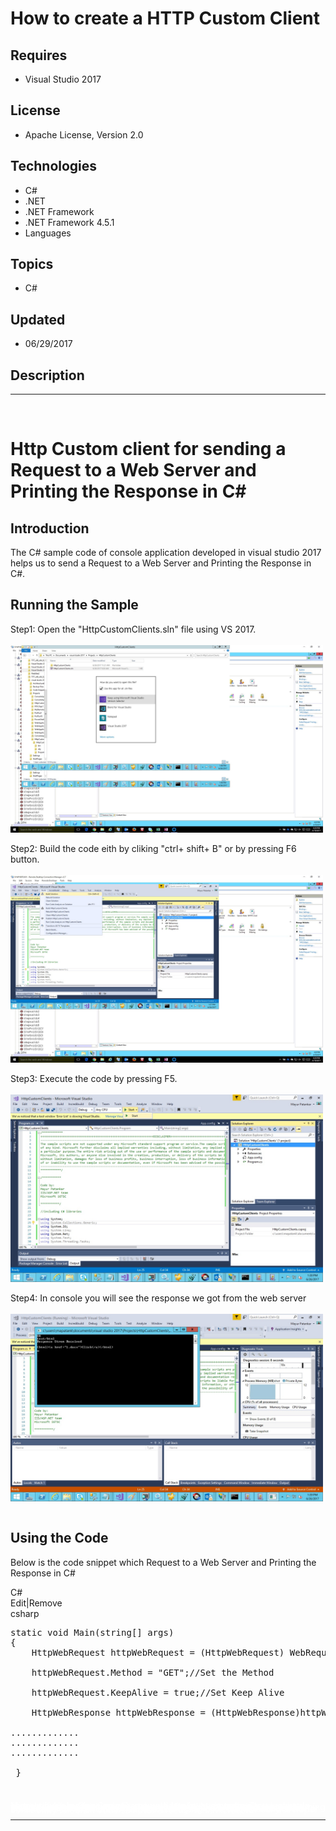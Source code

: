 # How to create a HTTP Custom Client
## Requires
- Visual Studio 2017
## License
- Apache License, Version 2.0
## Technologies
- C#
- .NET
- .NET Framework
- .NET Framework 4.5.1
- Languages
## Topics
- C#
## Updated
- 06/29/2017
## Description

<hr>
<div><a href="http://blogs.msdn.com/b/onecode" style="margin-top:3px"><img src="-onecodesampletopbanner1" alt="">
</a></div>
<h1>Http Custom client for sending a Request to a Web Server and Printing the Response in C#</h1>
<h2>Introduction</h2>
<p class="MsoNormal">The C# sample code of console application developed in visual studio 2017 helps us to send a Request to a Web Server and Printing the Response in C#.</p>
<h2>Running the Sample</h2>
<p class="MsoNormal">Step1: Open the &quot;HttpCustomClients.sln&quot; file using VS 2017.
<br>
<br>
<img src="175031-image.png" alt="" width="500" height="300" align="middle">
<br>
<br>
Step2: Build the code eith by cliking &quot;ctrl&#43; shift&#43; B&quot; or by pressing F6 button. <br>
<br>
<img src="175032-image.png" alt="" width="500" height="300" align="middle">
<br>
<br>
Step3: Execute the code by pressing F5. <br>
<br>
<img src="175033-image.png" alt="" width="500" height="300" align="middle">
<br>
<br>
Step4: In console you will see the response we got from the web server <br>
<br>
<img src="175034-image.png" alt="" width="500" height="300" align="middle">
<br>
<br>
</p>
<h2>Using the Code</h2>
<p class="MsoNormal">Below is the code snippet which Request to a Web Server and Printing the Response in C#</p>
<p class="MsoNormal"></p>
<div class="scriptcode">
<div class="pluginEditHolder" pluginCommand="mceScriptCode">
<div class="title"><span>C#</span></div>
<div class="pluginLinkHolder"><span class="pluginEditHolderLink">Edit</span>|<span class="pluginRemoveHolderLink">Remove</span></div>
<span class="hidden">csharp</span>

<div class="preview">
<pre class="csharp"><span class="cs__keyword">static</span>&nbsp;<span class="cs__keyword">void</span>&nbsp;Main(<span class="cs__keyword">string</span>[]&nbsp;args)&nbsp;
{&nbsp;
&nbsp;&nbsp;&nbsp;&nbsp;HttpWebRequest&nbsp;httpWebRequest&nbsp;=&nbsp;(HttpWebRequest)&nbsp;WebRequest.Create(<span class="cs__keyword">new</span>&nbsp;Uri(<span class="cs__string">&quot;http://localhost/mayur.htm&quot;</span>));<span class="cs__com">//Create&nbsp;a&nbsp;HttpWebRequest&nbsp;object&nbsp;</span>&nbsp;
&nbsp;
&nbsp;&nbsp;&nbsp;&nbsp;httpWebRequest.Method&nbsp;=&nbsp;<span class="cs__string">&quot;GET&quot;</span>;<span class="cs__com">//Set&nbsp;the&nbsp;Method&nbsp;</span>&nbsp;
&nbsp;
&nbsp;&nbsp;&nbsp;&nbsp;httpWebRequest.KeepAlive&nbsp;=&nbsp;<span class="cs__keyword">true</span>;<span class="cs__com">//Set&nbsp;Keep&nbsp;Alive</span>&nbsp;
&nbsp;
&nbsp;&nbsp;&nbsp;&nbsp;HttpWebResponse&nbsp;httpWebResponse&nbsp;=&nbsp;(HttpWebResponse)httpWebRequest.GetResponse();<span class="cs__com">//Get&nbsp;the&nbsp;Response</span>&nbsp;
&nbsp;
.............&nbsp;
.............&nbsp;
.............&nbsp;
&nbsp;
&nbsp;}&nbsp;
</pre>
</div>
</div>
</div>
<div class="endscriptcode">&nbsp;</div>
<p></p>
<p style="line-height:0.6pt; color:white">Microsoft All-In-One Code Framework is a free, centralized code sample library driven by developers' real-world pains and needs. The goal is to provide customer-driven code samples for all Microsoft development technologies,
 and reduce developers' efforts in solving typical programming tasks. Our team listens to developers&rsquo; pains in the MSDN forums, social media and various DEV communities. We write code samples based on developers&rsquo; frequently asked programming tasks,
 and allow developers to download them with a short sample publishing cycle. Additionally, we offer a free code sample request service. It is a proactive way for our developer community to obtain code samples directly from Microsoft.</p>
<hr>
<div><a href="http://go.microsoft.com/?linkid=9759640" style="margin-top:3px"><img src="-onecodelogo" alt="">
</a></div>
